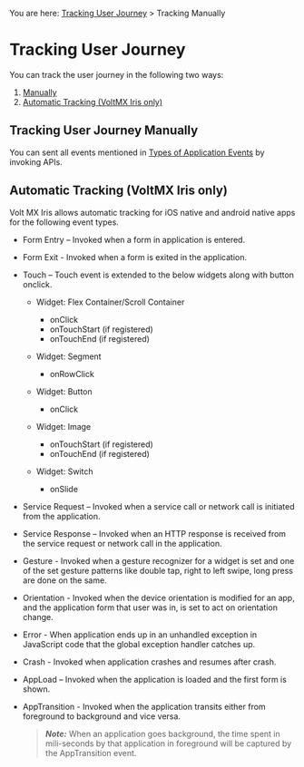                            

You are here: [Tracking User Journey](#tracking-user-journey) > Tracking Manually

Tracking User Journey
=====================

You can track the user journey in the following two ways:

1.  [Manually](#tracking-user-journey-manually)
2.  [Automatic Tracking (VoltMX Iris only)](#automatic-tracking-volt-mx-iris-only)

Tracking User Journey Manually
------------------------------

You can sent all events mentioned in [Types of Application Events](App_Event_Types.md) by invoking APIs.

Automatic Tracking (VoltMX Iris only)
--------------------------------------------

Volt MX  Iris allows automatic tracking for iOS native and android native apps for the following event types.

*   Form Entry – Invoked when a form in application is entered.
*   Form Exit - Invoked when a form is exited in the application.
*   Touch – Touch event is extended to the below widgets along with button onclick.
    
    *   Widget: Flex Container/Scroll Container
        
        *   onClick
        *   onTouchStart (if registered)
        *   onTouchEnd (if registered)
    
    *   Widget: Segment
        *   onRowClick
    
    *   Widget: Button
        *   onClick
    
    *   Widget: Image
        *   onTouchStart (if registered)
        *   onTouchEnd (if registered)
    
    *   Widget: Switch
        *   onSlide
    
*   Service Request – Invoked when a service call or network call is initiated from the application.
*   Service Response – Invoked when an HTTP response is received from the service request or network call in the application.
*   Gesture - Invoked when a gesture recognizer for a widget is set and one of the set gesture patterns like double tap, right to left swipe, long press are done on the same.
*   Orientation - Invoked when the device orientation is modified for an app, and the application form that user was in, is set to act on orientation change.
*   Error - When application ends up in an unhandled exception in JavaScript code that the global exception handler catches up.
*   Crash - Invoked when application crashes and resumes after crash.
*   AppLoad – Invoked when the application is loaded and the first form is shown.
*   AppTransition - Invoked when the application transits either from foreground to background and vice versa.
    
    > **_Note:_** When an application goes background, the time spent in mili-seconds by that application in foreground will be captured by the AppTransition event.
